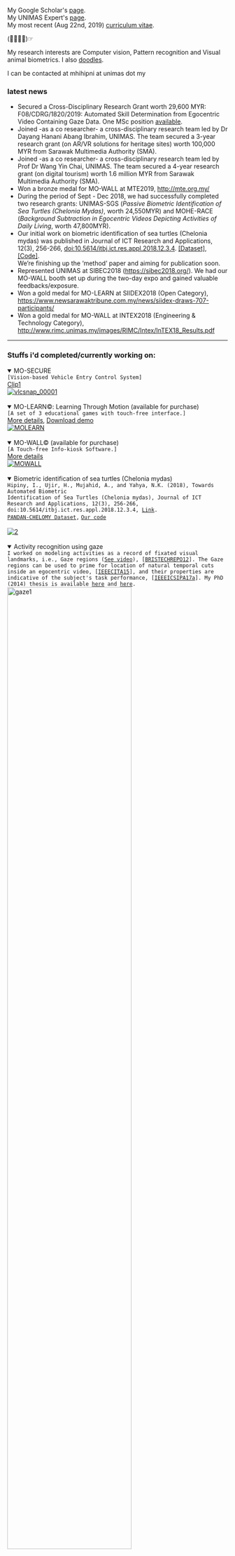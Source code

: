 My Google Scholar's <a href="https://scholar.google.com/citations?user=-0x1BfIAAAAJ&hl=en">page</a>.<br>
My UNIMAS Expert's <a href="https://expert.unimas.my/profile/1396">page</a>.<br> 
My most recent (Aug 22nd, 2019) <a href="https://www.dropbox.com/s/4pw82if4wh53ml5/IRWANDI-CV.pdf">curriculum vitae</a>.<br> 

\(☞ﾟ∀ﾟ\)☞

My research interests are Computer vision, Pattern recognition and Visual animal biometrics. I also <a href="https://github.com/irwandihipiny/mine/wiki/doodles">doodles</a>.

I can be contacted at mhihipni at unimas dot my

### latest news
* Secured a Cross-Disciplinary Research Grant worth 29,600 MYR: F08/CDRG/1820/2019: Automated Skill Determination from Egocentric Video Containing Gaze Data. One MSc position <a href="https://www.facebook.com/photo.php?fbid=358465948413829&set=a.221821052078320&type=3&theater">available</a>.
* Joined -as a co researcher- a cross-disciplinary research team led by Dr Dayang Hanani Abang Ibrahim, UNIMAS. The team secured a 3-year research grant (on AR/VR solutions for heritage sites) worth 100,000 MYR from Sarawak Multimedia Authority (SMA).
* Joined -as a co researcher- a cross-disciplinary research team led by Prof Dr Wang Yin Chai, UNIMAS. The team secured a 4-year research grant (on digital tourism) worth 1.6 million MYR from Sarawak Multimedia Authority (SMA).
* Won a bronze medal for MO-WALL at MTE2019, http://mte.org.my/
* During the period of Sept - Dec 2018, we had successfully completed two research grants: UNIMAS-SGS (_Passive Biometric Identification of Sea Turtles (Chelonia Mydas)_, worth 24,550MYR) and MOHE-RACE (_Background Subtraction in Egocentric Videos Depicting Activities of Daily Living_, worth 47,800MYR). 
* Our initial work on biometric identification of sea turtles (Chelonia mydas) was published in Journal of ICT Research and Applications, 12(3), 256-266, <a href="http://journals.itb.ac.id/index.php/jictra/issue/view/783">doi:10.5614/itbj.ict.res.appl.2018.12.3.4</a>. <a href="https://ir.unimas.my/22902/">[Dataset]</a>, <a href="https://www.dropbox.com/s/z1j5vedueikawjb/TURTLES.zip">[Code]</a>.<br>
We’re finishing up the ‘method’ paper and aiming for publication soon.
* Represented UNIMAS at SIBEC2018 (https://sibec2018.org/). We had our MO-WALL booth set up during the two-day expo and gained valuable feedbacks/exposure.
* Won a gold medal for MO-LEARN at SIIDEX2018 (Open Category), https://www.newsarawaktribune.com.my/news/siidex-draws-707-participants/
* Won a gold medal for MO-WALL at INTEX2018 (Engineering & Technology Category), http://www.rimc.unimas.my/images/RIMC/Intex/InTEX18_Results.pdf
***

### Stuffs i'd completed/currently working on:
<details open> 
<summary>MO-SECURE</summary>
<code>[Vision-based Vehicle Entry Control System]</code><br>
<a href="https://www.youtube.com/watch?v=6MnjqZXU-bA">Clip1</a><br>
<a href="https://ibb.co/kK3A2T"><img src="https://image.ibb.co/gpzTp8/vlcsnap_00001.png" alt="vlcsnap_00001" border="0"></a>
</details>
<br>

<details open> 
<summary>MO-LEARN©: Learning Through Motion (available for purchase)</summary>
<code>[A set of 3 educational games with touch-free interface.]</code><br>
<a href="https://www.facebook.com/irwandi.hipiny.52/posts/139532623640497">More details</a>, <a href="https://www.dropbox.com/s/2uc5h71ygyyxivb/MOLEARN-Demo.zip?dl=0">Download demo</a>
<br>
<a href="https://ibb.co/diGyVV"><img src="https://image.ibb.co/bR6Mjq/molearn.png" alt="MOLEARN" border="0"></a>
</details>
<br>

<details open> 
<summary>MO-WALL© (available for purchase)</summary>
<code>[A Touch-free Info-kiosk Software.]</code>
<br>
<a href="https://www.facebook.com/irwandi.hipiny.52/posts/169078874019205">More details</a>
<br>
<a href="https://ibb.co/fmx5AV"><img src="https://image.ibb.co/dDMXqV/mowall.png" alt="MOWALL" border="0"></a>
</details>
<br>

<details open> 
<summary>Biometric identification of sea turtles (Chelonia mydas)</summary>
<code>Hipiny, I., Ujir, H., Mujahid, A., and Yahya, N.K. (2018), Towards Automated Biometric
Identification of Sea Turtles (Chelonia mydas), Journal of ICT Research and Applications, 12(3), 256-266, doi:10.5614/itbj.ict.res.appl.2018.12.3.4, <a href="http://journals.itb.ac.id/index.php/jictra/issue/view/783">Link</a>.</code><br>
<code><a href="https://ir.unimas.my/22902/">PANDAN-CHELOMY Dataset</a>,</code>
<code><a href="https://www.dropbox.com/s/z1j5vedueikawjb/TURTLES.zip">Our code</a></code>
<br><br>
<a href="https://ibb.co/fwnv2T"><img src="https://image.ibb.co/d8kR98/2.png" alt="2" border="0"></a>
</details>
<br>

<details open> 
<summary>Activity recognition using gaze</summary>
<code>I worked on modeling activities as a record of fixated visual landmarks, i.e., Gaze regions (<a href="https://youtu.be/T9IAq90HNU0">See video</a>), [<a href="https://pdfs.semanticscholar.org/d19d/5c1bf21573c937165ffed0d73e57cbc03dc1.pdf">BRISTECHREPO12</a>]. The Gaze regions can be used to prime for location of natural temporal cuts inside an egocentric video, [<a href="https://ieeexplore.ieee.org/document/7349836/">IEEECITA15</a>], and their properties are indicative of the subject's task performance, [<a href="https://ieeexplore.ieee.org/document/8120635/">IEEEICSIPA17a</a>]. My PhD (2014) thesis is available <a href="http://ethos.bl.uk/OrderDetails.do?uin=uk.bl.ethos.682564">here</a> and <a href="https://www.dropbox.com/s/xvnhub6qgtiagt2/thesis.pdf">here</a>. </code><br>
<a href="https://ibb.co/ThDxK1Q"><img src="https://i.ibb.co/6sc7v8K/gaze1.png" height="75%" width="75%" alt="gaze1" border="0"></a>
<a href="https://ibb.co/4YNJGyy"><img src="https://i.ibb.co/txC3tff/gaze2.png" height="60%" width="60%" alt="gaze2" border="0"></a>
</details>

***

### Current PhDs/MSces
* Silvia Joseph, PhD, "Iban's Plaited Mat Motifs Recognition using Invariant Image Features"
* Marcella Peter, MSc, "Facial Expression Synthesis using Kernel Approach",  <code>Co-sup w/ Dr Jacey-Lynn Minoi</code>
* Muhammad Payandenick, MSc, "TBA",  <code>Co-sup w/ Dr Jacey-Lynn Minoi</code>

***

### previous PhDs/MSces/MAITs
* Silvia Joseph, MAIT, "Unsupervised Classification of Intrusive Igneous Rock Thin Section Images using Edge Detection and Colour Analysis", [<a href="https://ieeexplore.ieee.org/document/8120669/">IEEEICSIPA17b</a>] <code>- Now at Dept. of Minerals and Geoscience, Malaysia.</code>

***

### My datasets
PANDAN-CHELOMY, a dataset containing 140 aerial (70 raw + 70 rotated upright) images of sea turtles (Chelonia mydas).
[<a href="https://ir.unimas.my/22902/">PANDAN-CHELOMY Dataset</a>]

***

### Misc / Class materials
1. A love compatibility calculator program that I wrote for my Java class (accepts two names, generate a compatibility score, i.e., love %) ... a fun string manipulation activity for students. [Download](https://www.dropbox.com/s/w3tuo6zvv0jw2lu/LoveScore.java?dl=0) <code>java class assignment</code><br>
<a href="https://ibb.co/bXm5Mcb"><img src="https://i.ibb.co/bXm5Mcb/lovescore.png" alt="lovescore" border="0"></a>
2. A simple memory tiles game that I wrote using JS for my Web-based System Development class. [Download](https://www.dropbox.com/s/k2bk52sur4s9np5/js_memory.zip?dl=0) <code>javascript class assignment</code><br>
<a href="https://ibb.co/8M0BcNN"><img src="https://i.ibb.co/8M0BcNN/js.png" alt="js" border="0"></a>
3. [Freeglut - I use this instead of GLUT in my Computer Graphics class](http://freeglut.sourceforge.net/)
4. [MinGW](http://www.mingw.org/)
5. [NeHe - The best resource site for OpenGL](http://nehe.gamedev.net/)
6. [Colah's excellent LSTM tutorial](http://colah.github.io/posts/2015-08-Understanding-LSTMs/)
7. [An excellent Youtube video on JPEG compression, DCT](https://www.youtube.com/watch?v=Q2aEzeMDHMA)
***
